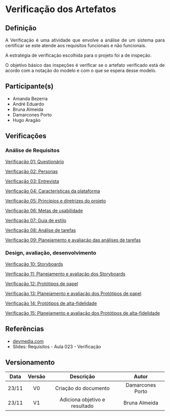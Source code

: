 # Verificação dos Artefatos

## Definição

<p align = "justify">A Verificação é uma atividade que envolve a análise de um sistema para certificar se este atende aos requisitos funcionais e não funcionais.</p>
<p align = "justify">A estratégia de verificação escolhida para o projeto foi a de inspeção.</p>
<p align = "justify">O objetivo básico das inspeções é verificar se o artefato verificado está de acordo com a notação do modelo e com o que se espera desse modelo.</p>

## Participante(s)

- Amanda Bezerra
- André Eduardo
- Bruna Almeida
- Damarcones Porto
- Hugo Aragão

## Verificações

### Análise de Requisitos

<p><a href="">Verificação 01: Questionário</a></p>
<p><a href="">Verificação 02: Personas</a></p>
<p><a href="../veri_entrevista">Verificação 03: Entrevista</a></p>
<p><a href="../veri_c_plataforma">Verificação 04: Características da plataforma</a></p>
<p><a href="">Verificação 05: Princípios e diretrizes do projeto</a></p>
<p><a href="../veri_mt_usabilidade">Verificação 06: Metas de usabilidade</a></p>
<p><a href="">Verificação 07: Guia de estilo</a></p>
<p><a href="">Verificação 08: Análise de tarefas</a></p>
<p><a href="">Verificação 09: Planejamento e avaliação das análises de tarefas</a></p>

### Design, avaliação, desenvolvimento

<p><a href="../veri_storyboard">Verificação 10: Storyboards</a></p>
<p><a href="../veri_av_storyboard">Verificação 11: Planejamento e avaliação dos Storyboards</a></p>
<p><a href="../veri_prototipos_papel">Verificação 12: Protótipos de papel</a></p>
<p><a href="../veri_av_papel">Verificação 13: Planejamento e avaliação dos Protótipos de papel</a></p>
<p><a href="../veri_prototipos_alta">Verificação 14: Protótipos de alta-fidelidade</a></p>
<p><a href="../veri_av_alta">Verificação 15: Planejamento e avaliação dos Protótipos de alta-fidelidade</a></p>

## Referências

- <a href="https://www.devmedia.com.br/a-importancia-da-validacao-e-da-verificacao/24559">devmedia.com</a>
- Slides: Requisitos - Aula 023 - Verificação

## Versionamento

| Data  | Versão |           Descrição           |      Autor       |
| :---: | :----: | :---------------------------: | :--------------: |
| 23/11 |   V0   |     Criação do documento      | Damarcones Porto |
| 23/11 |   V1   | Adiciona objetivo e resultado |  Bruna Almeida   |
